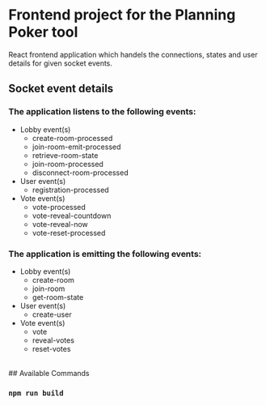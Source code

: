 # Frontend project for the Planning Poker tool

React frontend application which handels the connections, states and user details for given socket events.

## Socket event details

### The application listens to the following events:
- Lobby event(s)
    - create-room-processed 
    - join-room-emit-processed
    - retrieve-room-state
    - join-room-processed
    - disconnect-room-processed
- User event(s)
    - registration-processed
- Vote event(s)
    - vote-processed
    - vote-reveal-countdown
    - vote-reveal-now
    - vote-reset-processed

### The application is emitting the following events:
- Lobby event(s)
    - create-room
    - join-room
    - get-room-state
- User event(s)
    - create-user
- Vote event(s)
    - vote
    - reveal-votes
    - reset-votes

<br>
## Available Commands

### `npm run build`